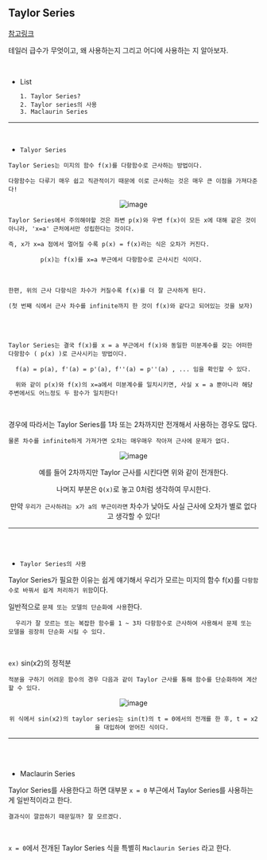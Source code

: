 ## Taylor Series 

[참고링크](https://darkpgmr.tistory.com/59)

테일러 급수가 무엇이고, 왜 사용하는지 그리고 어디에 사용하는 지 알아보자.
   
<br>   
   
- List 

      1. Taylor Series? 
      2. Taylor series의 사용
      3. Maclaurin Series

---

<br>   


- `Talyor Series`


`Taylor Series는 미지의 함수 f(x)를 다항함수로 근사하는 방법이다.`

    다항함수는 다루기 매우 쉽고 직관적이기 때문에 이로 근사하는 것은 매우 큰 이점을 가져다준다!
    
<div align=center>    
  
![image](https://user-images.githubusercontent.com/59076451/132955967-e3309e46-c696-4e51-9b51-6d4957661ec5.png)
    
</div>  

    Taylor Series에서 주의해야할 것은 좌변 p(x)와 우변 f(x)이 모든 x에 대해 같은 것이 아니라, 'x=a' 근처에서만 성립한다는 것이다.

    즉, x가 x=a 점에서 멀어질 수록 p(x) = f(x)라는 식은 오차가 커진다. 
    
             p(x)는 f(x)를 x=a 부근에서 다항함수로 근사시킨 식이다. 
             
<br> 

    한편, 위의 근사 다항식은 차수가 커질수록 f(x)를 더 잘 근사하게 된다.  
    
    (첫 번째 식에서 근사 차수를 infinite까지 한 것이 f(x)와 같다고 되어있는 것을 보자)
        
    
<br> 

<br> 

`Taylor Series는 결국 f(x)를 x = a 부근에서 f(x)와 동일한 미분계수를 갖는 어떠한 다항함수 ( p(x) )로 근사시키는 방법이다. `

      f(a) = p(a), f'(a) = p'(a), f''(a) = p''(a) , ... 임을 확인할 수 있다. 
      
      위와 같이 p(x)와 f(x)의 x=a에서 미분계수를 일치시키면, 사실 x = a 뿐아니라 해당 주변에서도 어느정도 두 함수가 일치한다! 
     
<br>        
     
경우에 따라서는 Taylor Series를 1차 또는 2차까지만 전개해서 사용하는 경우도 많다.

    물론 차수를 infinite하게 가져가면 오차는 매우매우 작아져 근사에 문제가 없다.
           
    
<div align=center>    
  
![image](https://user-images.githubusercontent.com/59076451/132956316-ee9ce14e-442e-40d6-92eb-91e3ffc18585.png)
  
예를 들어 2차까지만 Taylor 근사를 시킨다면 위와 같이 전개한다.
  
나머지 부분은 `Q(x)`로 놓고 0처럼 생각하여 무시한다.   
  
만약 `우리가 근사하려는 x가 a의 부근이라면` 차수가 낮아도 사실 근사에 오차가 별로 없다고 생각할 수 있다!  
  
</div>  


---

<br>

<br>

- `Taylor Series의 사용`


Taylor Series가 필요한 이유는 쉽게 얘기해서 우리가 모르는 미지의 함수 f(x)를 `다항함수로 바꿔서 쉽게 처리하기 위함`이다.

일반적으로 `문제 또는 모델의 단순화에 사용`한다.

      우리가 잘 모르는 또는 복잡한 함수를 1 ~ 3차 다항함수로 근사하여 사용해서 문제 또는 모델을 굉장히 단순화 시킬 수 있다.    
    
<br>    

`ex)` sin(x2)의 정적분 

    적분을 구하기 어려운 함수의 경우 다음과 같이 Taylor 근사를 통해 함수를 단순화하여 계산할 수 있다.
    
<div align=center>    
  
![image](https://user-images.githubusercontent.com/59076451/132956530-4e38124e-fae4-4102-a0df-6704542d6e75.png)

    위 식에서 sin(x2)의 taylor series는 sin(t)의 t = 0에서의 전개를 한 후, t = x2을 대입하여 얻어진 식이다. 
    
</div>  


---

<br>

<br>

- Maclaurin Series


Taylor Series를 사용한다고 하면 대부분 `x = 0` 부근에서 Taylor Series를 사용하는게 일반적이라고 한다. 

    결과식이 깔끔하기 때문일까? 잘 모르겠다.
    
<br>    
    
`x = 0`에서 전개된 Taylor Series 식을 특별히 `Maclaurin Series` 라고 한다. 










